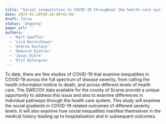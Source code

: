 ```yaml
---
title: "Social inequalities in COVID-19 throughout the health care system: the case of Scania"
date: 2025-05-28T00:20:00+02:00
draft: false
status: 'Ongoing'
paper_url: ''
authors:
  - 'Karl Gauffin'
  - 'Lisa Bornscheuer'
  - 'Andrea Dunlavy'
  - 'Dominik Dietler'
  - 'Jonas Björk'
  - 'Olof Östergren'
---
```


To date, there are few studies of COVID-19 that examine inequalities in COVID-19 across the full spectrum of disease severity, from calling the health information hotline to death, and across different levels of health care. The SWECOV data available for the county of Scania provide a unique opportunity to address this issue and also to examine differences in individual pathways through the health care system. This study will examine the social gradients in COVID-19-related outcomes of different severity levels. It will also examine how social inequalities manifest themselves in the medical history leading up to hospitalisation and in subsequent outcomes.  
